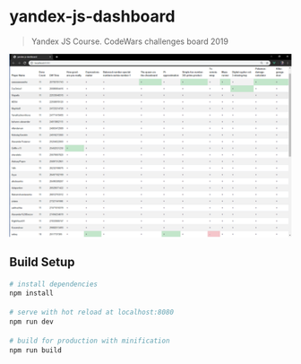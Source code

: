 # yandex-js-dashboard

> Yandex JS Course. CodeWars challenges board 2019

![](images/tableview.png?raw=true)

## Build Setup

``` bash
# install dependencies
npm install

# serve with hot reload at localhost:8080
npm run dev

# build for production with minification
npm run build
```
